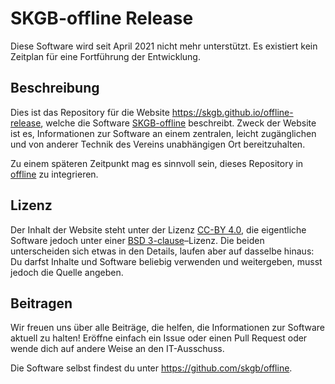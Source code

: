 SKGB-offline Release
====================

Diese Software wird seit April 2021 nicht mehr unterstützt.
Es existiert kein Zeitplan für eine Fortführung der Entwicklung.


Beschreibung
------------

Dies ist das Repository für die Website <https://skgb.github.io/offline-release>, welche die Software [SKGB-offline](https://github.com/skgb/offline) beschreibt. Zweck der Website ist es, Informationen zur Software an einem zentralen, leicht zugänglichen und von anderer Technik des Vereins unabhängigen Ort bereitzuhalten.

Zu einem späteren Zeitpunkt mag es sinnvoll sein, dieses Repository in [offline](https://github.com/skgb/offline) zu integrieren.


Lizenz
------

Der Inhalt der Website steht unter der Lizenz [CC-BY 4.0](https://creativecommons.org/licenses/by/4.0/deed.de), die eigentliche Software jedoch unter einer [BSD 3-clause](https://github.com/skgb/offline/blob/master/LICENSE)–Lizenz. Die beiden unterscheiden sich etwas in den Details, laufen aber auf dasselbe hinaus: Du darfst Inhalte und Software beliebig verwenden und weitergeben, musst jedoch die Quelle angeben.


Beitragen
---------

Wir freuen uns über alle Beiträge, die helfen, die Informationen zur Software aktuell zu halten! Eröffne einfach ein Issue oder einen Pull Request oder wende dich auf andere Weise an den IT-Ausschuss.

Die Software selbst findest du unter <https://github.com/skgb/offline>.
